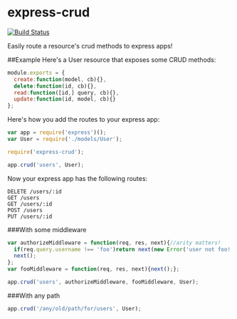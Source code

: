 express-crud
======================
[![Build Status](https://travis-ci.org/jsdevel/node-express-crud.png)](https://travis-ci.org/jsdevel/node-express-crud)

Easily route a resource's crud methods to express apps!

##Example
Here's a User resource that exposes some CRUD methods:

````javascript
module.exports = {
  create:function(model, cb){},
  delete:function(id, cb){},
  read:function([id,] query, cb){},
  update:function(id, model, cb){}
};
````

Here's how you add the routes to your express app:
````javascript
var app = require('express')();
var User = require('./models/User');

require('express-crud');

app.crud('users', User);
````

Now your express app has the following routes:
````
DELETE /users/:id
GET /users
GET /users/:id
POST /users
PUT /users/:id
````

###With some middleware
````javascript
var authorizeMiddleware = function(req, res, next){//arity matters!
  if(req.query.username !== 'foo')return next(new Error('user not foo!'));
  next();
};
var fooMiddleware = function(req, res, next){next();};

app.crud('users', authorizeMiddleware, fooMiddleware, User);
````

###With any path
````javascript
app.crud('/any/old/path/for/users', User);
````
